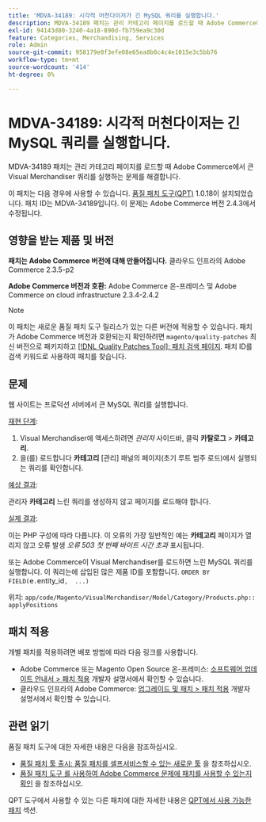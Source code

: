 ```yaml
---
title: 'MDVA-34189: 시각적 머천다이저가 긴 MySQL 쿼리를 실행합니다.'
description: MDVA-34189 패치는 관리 카테고리 페이지를 로드할 때 Adobe Commerce에서 큰 Visual Merchandiser 쿼리를 실행하는 문제를 해결합니다.
exl-id: 94143d80-3240-4a18-890d-fb759ea9c30d
feature: Categories, Merchandising, Services
role: Admin
source-git-commit: 958179e0f3efe08e65ea8b0c4c4e1015e3c5bb76
workflow-type: tm+mt
source-wordcount: '414'
ht-degree: 0%

---
```


# MDVA-34189: 시각적 머천다이저는 긴 MySQL 쿼리를 실행합니다.

MDVA-34189 패치는 관리 카테고리 페이지를 로드할 때 Adobe Commerce에서 큰 Visual Merchandiser 쿼리를 실행하는 문제를 해결합니다.

이 패치는 다음 경우에 사용할 수 있습니다. [품질 패치 도구(QPT)](/help/announcements/adobe-commerce-announcements/magento-quality-patches-released-new-tool-to-self-serve-quality-patches.md) 1.0.18이 설치되었습니다. 패치 ID는 MDVA-34189입니다. 이 문제는 Adobe Commerce 버전 2.4.3에서 수정됩니다.

## 영향을 받는 제품 및 버전

**패치는 Adobe Commerce 버전에 대해 만들어집니다.** 클라우드 인프라의 Adobe Commerce 2.3.5-p2

**Adobe Commerce 버전과 호환:** Adobe Commerce 온-프레미스 및 Adobe Commerce on cloud infrastructure 2.3.4-2.4.2

>[!NOTE]
>
>이 패치는 새로운 품질 패치 도구 릴리스가 있는 다른 버전에 적용할 수 있습니다. 패치가 Adobe Commerce 버전과 호환되는지 확인하려면 `magento/quality-patches` 최신 버전으로 패키지하고 [[!DNL Quality Patches Tool]: 패치 검색 페이지](https://devdocs.magento.com/quality-patches/tool.html#patch-grid). 패치 ID를 검색 키워드로 사용하여 패치를 찾습니다.

## 문제

웹 사이트는 프로덕션 서버에서 큰 MySQL 쿼리를 실행합니다.

<u>재현 단계</u>:

1. Visual Merchandiser에 액세스하려면 *관리자* 사이드바, 클릭 **카탈로그** > **카테고리**.
1. 을(를) 로드합니다 **카테고리** [관리] 패널의 페이지(초기 루트 범주 로드)에서 실행되는 쿼리를 확인합니다.

<u>예상 결과</u>:

관리자 **카테고리** 느린 쿼리를 생성하지 않고 페이지를 로드해야 합니다.

<u>실제 결과</u>:

이는 PHP 구성에 따라 다릅니다. 이 오류의 가장 일반적인 예는 **카테고리** 페이지가 열리지 않고 오류 발생 *오류 503 첫 번째 바이트 시간 초과* 표시됩니다.

또는 Adobe Commerce이 Visual Merchandiser를 로드하면 느린 MySQL 쿼리를 실행합니다. 이 쿼리는에 삽입된 많은 제품 ID를 포함합니다. `ORDER BY FIELD(`e`.`entity_id`,  ...)`

위치: `app/code/Magento/VisualMerchandiser/Model/Category/Products.php:: applyPositions`

## 패치 적용

개별 패치를 적용하려면 배포 방법에 따라 다음 링크를 사용합니다.

* Adobe Commerce 또는 Magento Open Source 온-프레미스: [소프트웨어 업데이트 안내서 > 패치 적용](https://devdocs.magento.com/guides/v2.4/comp-mgr/patching/mqp.html) 개발자 설명서에서 확인할 수 있습니다.
* 클라우드 인프라의 Adobe Commerce: [업그레이드 및 패치 > 패치 적용](https://devdocs.magento.com/cloud/project/project-patch.html) 개발자 설명서에서 확인할 수 있습니다.

## 관련 읽기

품질 패치 도구에 대한 자세한 내용은 다음을 참조하십시오.

* [품질 패치 툴 출시: 품질 패치를 셀프서비스할 수 있는 새로운 툴](/help/announcements/adobe-commerce-announcements/magento-quality-patches-released-new-tool-to-self-serve-quality-patches.md) 을 참조하십시오.
* [품질 패치 도구 를 사용하여 Adobe Commerce 문제에 패치를 사용할 수 있는지 확인](/help/support-tools/patches-available-in-qpt-tool/check-patch-for-magento-issue-with-magento-quality-patches.md) 을 참조하십시오.

QPT 도구에서 사용할 수 있는 다른 패치에 대한 자세한 내용은 [QPT에서 사용 가능한 패치](https://support.magento.com/hc/en-us/sections/360010506631-Patches-available-in-QPT-tool-) 섹션.
